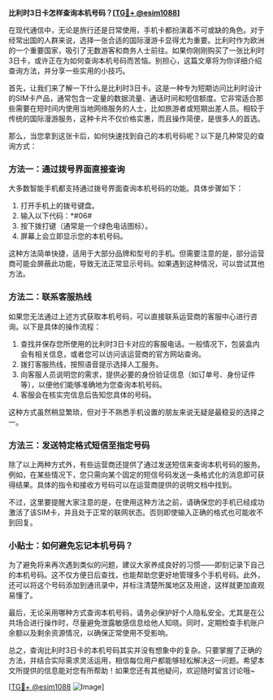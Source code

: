 **比利时3日卡怎样查询本机号码？[[TG💪+ @esim1088](https://t.me/s/esim1088)]**

在现代通信中，无论是旅行还是日常使用，手机卡都扮演着不可或缺的角色。对于经常出国的人群来说，选择一张合适的国际漫游卡显得尤为重要。比利时作为欧洲的一个重要国家，吸引了无数游客和商务人士前往。如果你刚刚购买了一张比利时3日卡，或许正在为如何查询本机号码而苦恼。别担心，这篇文章将为你详细介绍查询方法，并分享一些实用的小技巧。

首先，让我们来了解一下什么是比利时3日卡。这是一种专为短期访问比利时设计的SIM卡产品，通常包含一定量的数据流量、通话时间和短信额度。它非常适合那些需要在短时间内使用当地网络服务的人士，比如旅游者或短期出差人员。相较于传统的国际漫游服务，这种卡片不仅价格实惠，而且操作简便，是很多人的首选。

那么，当您拿到这张卡后，如何快速找到自己的本机号码呢？以下是几种常见的查询方式：

### 方法一：通过拨号界面直接查询

大多数智能手机都支持通过拨号界面查询本机号码的功能。具体步骤如下：

1. 打开手机上的拨号键盘。
2. 输入以下代码：*#06#
3. 按下拨打键（通常是一个绿色电话图标）。
4. 屏幕上会立即显示您的本机号码。

这种方法简单快捷，适用于大部分品牌和型号的手机。但需要注意的是，部分运营商可能会屏蔽此功能，导致无法正常显示号码。如果遇到这种情况，可以尝试其他方法。

### 方法二：联系客服热线

如果您无法通过上述方式获取本机号码，可以直接联系运营商的客服中心进行咨询。以下是具体的操作流程：

1. 查找并保存您所使用的比利时3日卡对应的客服电话。一般情况下，包装盒内会有相关信息，或者您可以访问该运营商的官方网站查询。
2. 拨打客服热线，按照语音提示选择人工服务。
3. 向客服人员说明您的需求，提供必要的身份验证信息（如订单号、身份证件等），以便他们能够准确地为您查询本机号码。
4. 客服会在核实完信息后告知您具体的号码。

这种方式虽然稍显繁琐，但对于不熟悉手机设置的朋友来说无疑是最稳妥的选择之一。

### 方法三：发送特定格式短信至指定号码

除了以上两种方式外，有些运营商还提供了通过发送短信来查询本机号码的服务。例如，在某些情况下，您只需向某个固定的短信号码发送一条格式化的消息即可获得结果。具体的指令和接收方号码可以在运营商提供的说明文档中找到。

不过，这里要提醒大家注意的是，在使用这种方法之前，请确保您的手机已经成功激活了该SIM卡，并且处于正常的联网状态。否则即使输入正确的格式也可能收不到回复。

### 小贴士：如何避免忘记本机号码？

为了避免将来再次遇到类似的问题，建议大家养成良好的习惯——即刻记录下自己的本机号码。这不仅方便日后查找，也能帮助您更好地管理多个手机号码。此外，还可以将这个号码添加到通讯录中，并标注清楚所属地区及用途，这样就更加直观易懂了。

最后，无论采用哪种方式查询本机号码，请务必保护好个人隐私安全。尤其是在公共场合进行操作时，尽量避免泄露敏感信息给他人知晓。同时，定期检查手机账户余额以及剩余资源情况，以确保正常使用不受影响。

总之，查询比利时3日卡的本机号码其实并没有想象中的复杂。只要掌握了正确的方法，并结合实际需求灵活运用，相信每位用户都能够轻松解决这一问题。希望本文所提供的信息能对您有所帮助！如果您还有其他疑问，欢迎随时留言讨论哦~

[[TG💪+ @esim1088](https://t.me/s/esim1088) ![Image](https://i.postimg.cc/4NQfJmqS/Snipaste-2025-05-13-00-14-12.png)]